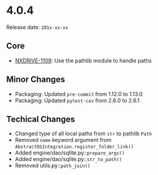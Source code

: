 # 4.0.4

Release date: `201x-xx-xx`

## Core

- [NXDRIVE-1109](https://jira.nuxeo.com/browse/NXDRIVE-1109): Use the pathlib module to handle paths

## Minor Changes

- Packaging: Updated `pre-commit` from 1.12.0 to 1.13.0
- Packaging: Updated `pytest-cov` from 2.6.0 to 2.6.1

## Techical Changes

- Changed type of all local paths from `str` to pathlib `Path`
- Removed `name` keyword argument from `AbstractOSIntegration.register_folder_link()`
- Added engine/dao/sqlite.py::`prepare_args()`
- Added engine/dao/sqlite.py::`str_to_path()`
- Removed utils.py::`path_join()`
